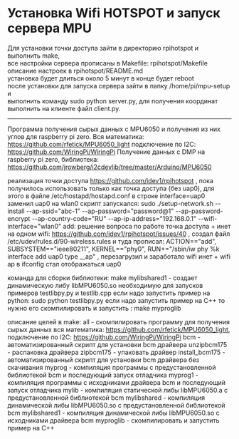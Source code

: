 # Установка Wifi HOTSPOT и запуск сервера MPU  
Для установки точки доступа зайти в директорию rpihotspot и выполнить make,  
все настройки сервера прописаны в Makefile: rpihotspot/Makefile  
описание настроек в rpihotspot/README.md  
установка будет длиться около 5 минут в конце будет reboot  
после установки для запуска сервера зайти в папку /home/pi/mpu-setup и  
выполнить команду sudo python server.py, для получения координат выполнить на клиенте файл client.py.  
____
Программа получения сырых данных с MPU6050 и получения из них углов для raspberry pi zero. Вся математика: https://github.com/rfetick/MPU6050_light подключение по I2C: https://github.com/WiringPi/WiringPi Получение данных c DMP на raspberry pi zero, библиотека: https://github.com/jrowberg/i2cdevlib/tree/master/Arduino/MPU6050

реализация точки доступа https://github.com/idev1/rpihotspot , пока получилось использовать только как точка доступа (без uap0), для этого в файле /etc/hostapd/hostapd.conf в строке interface=uap0 заменил uap0 на wlan0 скрипт запускался: sudo ./setup-network.sh --install --ap-ssid="abc-1" --ap-password="password@1" --ap-password-encrypt --ap-country-code="RU" --ap-ip-address="192.168.0.1" --wifi-interface="wlan0"
add: решение вопроса по работе точка доступа + инет на одном wifi: https://github.com/idev1/rpihotspot/issues/40 , создал файл /etc/udev/rules.d/90-wireless.rules
и туда прописал: ACTION=="add", SUBSYSTEM=="ieee80211", KERNEL=="phy0", RUN+="/sbin/iw phy %k interface add uap0 type __ap" , перезагрузил и заработало wifi инет + wifi ap  в ifconfig стал отображаться uap0

команда для сборки библиотеки:
make mylibshared1 - создает динамическую либу libMPU6050.so необходимую для запусков примеров testlibpy.py и testlib.cpp
если надо запустить пример на python:
sudo python testlibpy.py
если надо запустить пример на C++ то нужно его скомпилировать и запустить :
make myproglib

описание целей в make:
all - скомпилировать программу для получения сырых данных вся математика: https://github.com/rfetick/MPU6050_light, подключение по I2C: https://github.com/WiringPi/WiringPi
bcm - автоматизированный скрипт для установки bcm драйвера
unzipbcm175 - распаковка драйвера
zipbcm175 - упаковать драйвер
install_bcm175 - автоматизированный скрипт для установки bcm драйвера без скачивания
myprog - компиляция программы с предустановленной библиотекой bcm и последующий запуск отладчика
myprog1 - компиляция программы с исходниками драйвера bcm и последующий запуск отладчика
mylib - компиляция статической либы libMPU6050.a с предустановленной библиотекой bcm
mylibshared - компиляция динамической либы libMPU6050.so с предустановленной библиотекой bcm
mylibshared1 - компиляция динамической либы libMPU6050.so с исходниками драйвера bcm
myproglib - скомпилировать и запустить пример на C++
